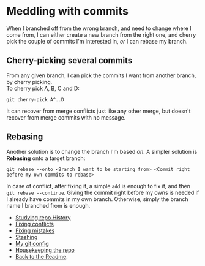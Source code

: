 # Meddling with commits
When I branched off from the wrong branch, and need to change where I come from, I can either create a new branch from the right one, and cherry pick the couple of commits I'm interested in, _or_ I can rebase my branch.

## Cherry-picking several commits
From any given branch, I can pick the commits I want from another branch, by cherry picking.  
To cherry pick A, B, C and D:
```
git cherry-pick A^..D
```
It can recover from merge conflicts just like any other merge, but doesn't recover from merge commits with no message.  

## Rebasing
Another solution is to change the branch I'm based _on_.
A simpler solution is **Rebasing** onto a target branch:
```
git rebase --onto <Branch I want to be starting from> <Commit right before my own commits to rebase>
```
In case of conflict, after fixing it, a simple `add` is enough to fix it, and then `git rebase --continue`.
Giving the commit right before my owns is needed if I already have commits in my own branch. Otherwise, simply the branch name I branched from is enough.

* [Studying repo History](studyHistory.md)
* [Fixing conflicts](fixConflicts.md)
* [Fixing mistakes](fixMistakes.md)
* [Stashing](stash.md)
* [My git config](myConfig.md)
* [Housekeeping the repo](housekeeping.md)
* [Back to the Readme](README.md).